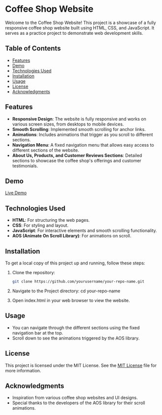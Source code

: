 # Coffee Shop Website

Welcome to the Coffee Shop Website! This project is a showcase of a fully responsive coffee shop website built using HTML, CSS, and JavaScript. It serves as a practice project to demonstrate web development skills.

## Table of Contents

- [Features](#features)
- [Demo](#demo)
- [Technologies Used](#technologies-used)
- [Installation](#installation)
- [Usage](#usage)
- [License](#license)
- [Acknowledgments](#acknowledgments)

## Features

- **Responsive Design**: The website is fully responsive and works on various screen sizes, from desktops to mobile devices.
- **Smooth Scrolling**: Implemented smooth scrolling for anchor links.
- **Animations**: Includes animations that trigger as you scroll to different sections.
- **Navigation Menu**: A fixed navigation menu that allows easy access to different sections of the website.
- **About Us, Products, and Customer Reviews Sections**: Detailed sections to showcase the coffee shop's offerings and customer testimonials.

## Demo

[Live Demo](https://rishabh-verma-thc.github.io/CoffeeShop-WebPage/)

## Technologies Used

- **HTML**: For structuring the web pages.
- **CSS**: For styling and layout.
- **JavaScript**: For interactive elements and smooth scrolling functionality.
- **AOS (Animate On Scroll Library)**: For animations on scroll.

## Installation

To get a local copy of this project up and running, follow these steps:

1. Clone the repository:
   ```bash
   git clone https://github.com/yourusername/your-repo-name.git

2. Navigate to the Project directory:
    cd your-repo-name

3. Open index.html in your web browser to view the website.

## Usage

- You can navigate through the different sections using the fixed navigation bar at the top.
- Scroll down to see the animations triggered by the AOS library.

## License
This project is licensed under the MIT License. See the [MIT License](LICENSE) file for more information.

## Acknowledgments

- Inspiration from various coffee shop websites and UI designs.
- Special thanks to the developers of the AOS library for their scroll animations.
